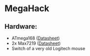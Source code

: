 # MegaHack

## Hardware:
  - ATmega168 ([Datasheet](http://ww1.microchip.com/downloads/en/DeviceDoc/Atmel-2545-8-bit-AVR-Microcontroller-ATmega48-88-168_Datasheet.pdf))
  - 2x Max7219 ([Datasheet](https://datasheets.maximintegrated.com/en/ds/MAX7219-MAX7221.pdf)) 
  - Switch of a very old Logitech mouse
  
